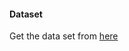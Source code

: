 #### Dataset
Get the data set from [here](https://www.kaggle.com/sartajbhuvaji/brain-tumor-classification-mri)
